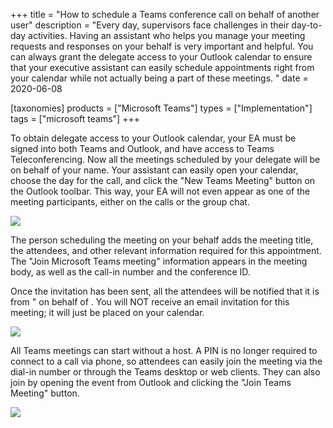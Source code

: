 +++
title = "How to schedule a Teams conference call on behalf of another user"
description = "Every day, supervisors face challenges in their day-to-day activities. Having an assistant who helps you manage your meeting requests and responses on your behalf is very important and helpful. You can always grant the delegate access to your Outlook calendar to ensure that your executive assistant can easily schedule appointments right from your calendar while not actually being a part of these meetings. "
date = 2020-06-08

[taxonomies]
products = ["Microsoft Teams"]
types = ["Implementation"]
tags = ["microsoft teams"]
+++

To obtain delegate access to your Outlook calendar, your EA must be
signed into both Teams and Outlook, and have access to Teams
Teleconferencing. Now all the meetings scheduled by your delegate will
be on behalf of your name. Your assistant can easily open your calendar,
choose the day for the call, and click the "New Teams Meeting" button on
the Outlook toolbar. This way, your EA will not even appear as one of
the meeting participants, either on the calls or the group chat.

![](https://o365hq.com/images/760.png)

The person scheduling the meeting on your behalf adds the meeting title, 
the attendees, and other relevant information required for this appointment. The "Join
Microsoft Teams meeting" information appears in the meeting body, as
well as the call-in number and the conference ID.

Once the invitation has been sent, all the attendees will be notified
that it is from " on behalf of . You will NOT receive an email
invitation for this meeting; it will just be placed on your calendar.

![](https://o365hq.com/images/761.png)

All Teams meetings can start without a host. A PIN is no longer
required to connect to a call via phone, so attendees can easily join
the meeting via the dial-in number or through the Teams desktop or web
clients. They can also join by opening the event from Outlook and
clicking the "Join Teams Meeting" button.

![](https://o365hq.com/images/762.png)
